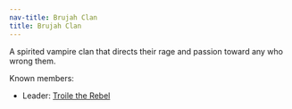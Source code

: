 ```yaml
---
nav-title: Brujah Clan
title: Brujah Clan
---
```


A spirited vampire clan that directs their rage and passion toward any who wrong them.

Known members:
* Leader: [Troile the Rebel](../dossiers/troile-the-rebel)

